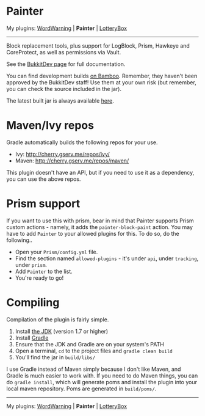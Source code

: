 Painter
=======

My plugins: [WordWarning](https://github.com/gdude2002/WordWarning) | **Painter** | [LotteryBox](https://github.com/gdude2002/LotteryBox)

---

Block replacement tools, plus support for LogBlock, Prism, Hawkeye and CoreProtect, as well as permissions via Vault.

See the [BukkitDev page](http://dev.bukkit.org/bukkit-plugins/painter/) for full documentation.

You can find development builds [on Bamboo](http://bamboo.gserv.me/browse/PLUG-PTR).
Remember, they haven't been approved by the BukkitDev staff! Use them at your own risk (but remember, you can check the
source included in the jar).

The latest built jar is always available
[here](http://bamboo.gserv.me/browse/PLUG-PTR/latest/artifact/JOB1/Version-agnostic-jar/Painter.jar).

Maven/Ivy repos
===============

Gradle automatically builds the following repos for your use.

* Ivy: http://cherry.gserv.me/repos/ivy/
* Maven: http://cherry.gserv.me/repos/maven/

This plugin doesn't have an API, but if you need to use it as a dependency, you can use the above repos.

Prism support
=============

If you want to use this with prism, bear in mind that Painter supports Prism custom actions - namely, it adds the `painter-block-paint` action.
You may have to add `Painter` to your allowed plugins for this. To do so, do the following..

* Open your `Prism/config.yml` file.
* Find the section named `allowed-plugins` - it's under `api`, under `tracking`, under `prism`.
* Add `Painter` to the list.
* You're ready to go!

Compiling
=========

Compilation of the plugin is fairly simple.

1. Install [the JDK](http://www.oracle.com/technetwork/java/javase/downloads/jdk7-downloads-1880260.html) (version 1.7 or higher)
2. Install [Gradle](http://www.gradle.org/)
3. Ensure that the JDK and Gradle are on your system's PATH
4. Open a terminal, `cd` to the project files and `gradle clean build`
5. You'll find the jar in `build/libs/`

I use Gradle instead of Maven simply because I don't like Maven, and Gradle is much easier to work with.
If you need to do Maven things, you can do `gradle install`, which will generate poms and install the plugin
into your local maven repository. Poms are generated in `build/poms/`.

---

My plugins: [WordWarning](https://github.com/gdude2002/WordWarning) | **Painter** | [LotteryBox](https://github.com/gdude2002/LotteryBox)
